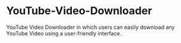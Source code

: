 # YouTube-Video-Downloader
YouTube Video Downloader in which users can easily download any YouTube Video using a user-friendly interface.
